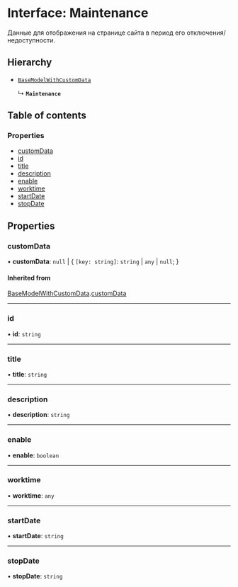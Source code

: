 # Interface: Maintenance

Данные для отображения на странице сайта в период его отключения/недоступности.

## Hierarchy

- [`BaseModelWithCustomData`](BaseModelWithCustomData.md)

  ↳ **`Maintenance`**

## Table of contents

### Properties

- [customData](Maintenance.md#customdata)
- [id](Maintenance.md#id)
- [title](Maintenance.md#title)
- [description](Maintenance.md#description)
- [enable](Maintenance.md#enable)
- [worktime](Maintenance.md#worktime)
- [startDate](Maintenance.md#startdate)
- [stopDate](Maintenance.md#stopdate)

## Properties

### customData

• **customData**: ``null`` \| { `[key: string]`: `string` \| `any` \| ``null``;  }

#### Inherited from

[BaseModelWithCustomData](BaseModelWithCustomData.md).[customData](BaseModelWithCustomData.md#customdata)

___

### id

• **id**: `string`

___

### title

• **title**: `string`

___

### description

• **description**: `string`

___

### enable

• **enable**: `boolean`

___

### worktime

• **worktime**: `any`

___

### startDate

• **startDate**: `string`

___

### stopDate

• **stopDate**: `string`
